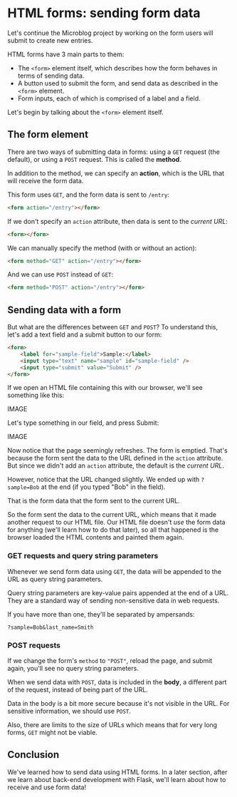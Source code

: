 # HTML forms: sending form data

Let's continue the Microblog project by working on the form users will submit to create new entries.

HTML forms have 3 main parts to them:

- The `<form>` element itself, which describes how the form behaves in terms of sending data.
- A button used to submit the form, and send data as described in the `<form>` element.
- Form inputs, each of which is comprised of a label and a field.

Let's begin by talking about the `<form>` element itself.

## The form element

There are two ways of submitting data in forms: using a `GET` request (the default), or using a `POST` request. This is called the **method**.

In addition to the method, we can specify an **action**, which is the URL that will receive the form data.

This form uses `GET`, and the form data is sent to `/entry`:

```html
<form action="/entry"></form>
```

If we don't specify an `action` attribute, then data is sent to the _current URL_:

```html
<form></form>
```

We can manually specify the method (with or without an action):

```html
<form method="GET" action="/entry"></form>
```

And we can use `POST` instead of `GET`:

```html
<form method="POST" action="/entry"></form>
```

## Sending data with a form

But what are the differences between `GET` and `POST`? To understand this, let's add a text field and a submit button to our form:

```html
<form>
    <label for="sample-field">Sample:</label>
    <input type="text" name="sample" id="sample-field" />
    <input type="submit" value="Submit" />
</form>
```

If we open an HTML file containing this with our browser, we'll see something like this:

IMAGE

Let's type something in our field, and press Submit:

IMAGE

Now notice that the page seemingly refreshes. The form is emptied. That's because the form sent the data to the URL defined in the `action` attribute. But since we didn't add an `action` attribute, the default is the _current URL_.

However, notice that the URL changed slightly. We ended up with `?sample=Bob` at the end (if you typed "Bob" in the field).

That is the form data that the form sent to the current URL.

So the form sent the data to the current URL, which means that it made another request to our HTML file. Our HTML file doesn't _use_ the form data for anything (we'll learn how to do that later), so all that happened is the browser loaded the HTML contents and painted them again.

### GET requests and query string parameters

Whenever we send form data using `GET`, the data will be appended to the URL as query string parameters.

Query string parameters are key-value pairs appended at the end of a URL. They are a standard way of sending non-sensitive data in web requests.

If you have more than one, they'll be separated by ampersands:

```
?sample=Bob&last_name=Smith
```

### POST requests

If we change the form's `method` to `"POST"`, reload the page, and submit again, you'll see no query string parameters.

When we send data with `POST`, data is included in the **body**, a different part of the request, instead of being part of the URL.

Data in the body is a bit more secure because it's not visible in the URL. For sensitive information, we should use `POST`.

Also, there are limits to the size of URLs which means that for very long forms, `GET` might not be viable.

## Conclusion

We've learned how to send data using HTML forms. In a later section, after we learn about back-end development with Flask, we'll learn about how to receive and use form data!